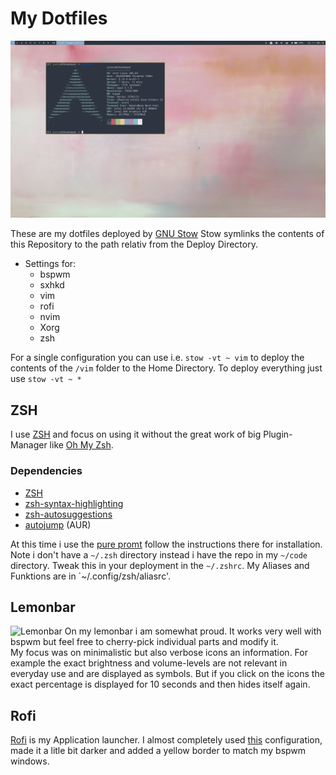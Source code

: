 # My Dotfiles

![Screenshot](image/desktop_screenshot_0.png)

These are my dotfiles deployed by [GNU Stow](https://www.gnu.org/software/stow/)
Stow symlinks the contents of this Repository to the path relativ from the Deploy Directory.

- Settings for:
	- bspwm
	- sxhkd
	- vim
	- rofi
	- nvim
	- Xorg
	- zsh

For a single configuration you can use i.e. `stow -vt ~ vim` to deploy the contents of the `/vim` folder to the Home Directory.
To deploy everything just use `stow -vt ~ *`

## ZSH

I use [ZSH](https://archlinux.org/packages/extra/x86_64/zsh/) and focus on using it without the great work of big Plugin-Manager like [Oh My Zsh](https://github.com/ohmyzsh/ohmyzsh).
### Dependencies
- [ZSH](https://archlinux.org/packages/extra/x86_64/zsh/)
- [zsh-syntax-highlighting](https://archlinux.org/packages/community/any/zsh-syntax-highlighting/)
- [zsh-autosuggestions](https://archlinux.org/packages/community/any/zsh-autosuggestions/)
- [autojump](https://aur.archlinux.org/packages/autojump/) (AUR)

At this time i use the [pure promt](https://github.com/sindresorhus/pure) follow the instructions there for installation. Note i don't have a `~/.zsh` directory instead i have the repo in my `~/code` directory. Tweak this in your deployment in the `~/.zshrc`.
My Aliases and Funktions are in `~/.config/zsh/aliasrc'.

## Lemonbar
![Lemonbar](image/desktop_lemonbar_0.gif)
On my lemonbar i am somewhat proud.
It works very well with bspwm but feel free to cherry-pick individual parts and modify it.  
My focus was on minimalistic but also verbose icons an information. For example the exact brightness and volume-levels are not relevant in everyday use and are displayed as symbols. But if you click on the icons the exact percentage is displayed for 10 seconds and then hides itself again.

## Rofi
[Rofi](https://github.com/davatorium/rofi) is my Application launcher.
I almost completely used [this](https://github.com/amayer5125/nord-rofi) configuration, made it a litle bit darker and added a yellow border to match my bspwm windows.


